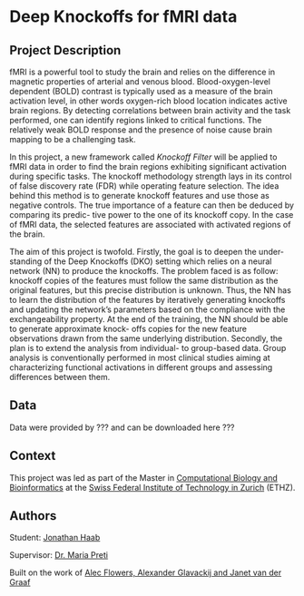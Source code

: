 # Deep Knockoffs for fMRI data

## Project Description
fMRI is a powerful tool to study the brain and relies on the difference in magnetic properties of arterial and venous blood. Blood-oxygen-level dependent (BOLD) contrast is typically used as a measure of the brain activation level, in other words oxygen-rich blood location indicates active brain regions. By detecting correlations between brain activity and the task performed, one can identify regions linked to critical functions. The relatively weak BOLD response and the presence of noise cause brain mapping to be a challenging task.

In this project, a new framework called _Knockoff Filter_ will be applied to fMRI data in order to find the brain regions exhibiting significant activation during specific tasks. The knockoff methodology strength lays in its control of false discovery rate (FDR) while operating feature selection. The idea behind this method is to generate knockoff features and use those as negative controls. The true importance of a feature can then be deduced by comparing its predic- tive power to the one of its knockoff copy. In the case of fMRI data, the selected features are associated with activated regions of the brain.

The aim of this project is twofold. Firstly, the goal is to deepen the under- standing of the Deep Knockoffs (DKO) setting which relies on a neural network (NN) to produce the knockoffs. The problem faced is as follow: knockoff copies of the features must follow the same distribution as the original features, but this precise distribution is unknown. Thus, the NN has to learn the distribution of the features by iteratively generating knockoffs and updating the network’s parameters based on the compliance with the exchangeability property. At the end of the training, the NN should be able to generate approximate knock- offs copies for the new feature observations drawn from the same underlying distribution. Secondly, the plan is to extend the analysis from individual- to group-based data. Group analysis is conventionally performed in most clinical studies aiming at characterizing functional activations in different groups and assessing differences between them.

## Data
Data were provided by ??? and can be downloaded here ???

## Context
This project was led as part of the Master in [Computational Biology and Bioinformatics](https://cbb.ethz.ch/) at the [Swiss Federal Institute of Technology in Zurich](https://ethz.ch/en.html) (ETHZ).

## Authors
Student: [Jonathan Haab](https://www.linkedin.com/in/jonathan-haab/)

Supervisor: [Dr. Maria Preti](https://miplab.epfl.ch/index.php/people/preti)

Built on the work of [Alec Flowers, Alexander Glavackij and Janet van der Graaf](https://gitlab.com/aglavac/machine-learning-cs433-p2/-/tree/master)